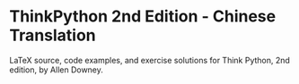 ThinkPython 2nd Edition - Chinese Translation
===========

LaTeX source, code examples, and exercise solutions for Think Python, 2nd edition, by Allen Downey.
